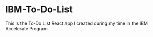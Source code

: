 # IBM-To-Do-List

This is the To-Do List React app I created during my time in the IBM Accelerate Program

